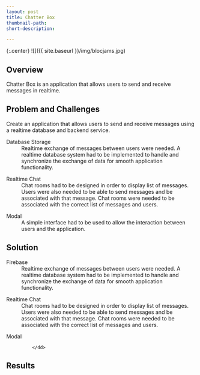 ```yaml
---
layout: post
title: Chatter Box
thumbnail-path:
short-description:

---
```


{:.center}
![]({{ site.baseurl }}/img/blocjams.jpg)

## Overview

Chatter Box is an application that allows users to send and receive messages in realtime.

## Problem and Challenges

Create an application that allows users to send and receive messages using a realtime database and backend service.

<div class="checkbox col3">
  <dl class="row col-md-4">
      <dt class="info-col">Database Storage</dt>
        <dd>
        Realtime exchange of messages between users were needed. A realtime database system had to be implemented to handle and synchronize the exchange of data for smooth application functionality.
        </dd>
  </dl>
  <dl class="row col-md-4">
      <dt class="info-col">Realtime Chat</dt>
        <dd>
          Chat rooms had to be designed in order to display list of messages. Users were also needed to be able to send messages and be associated with that message. Chat rooms were needed to be associated with the correct list of messages and users.  
        </dd>
  </dl>
  <dl class="row col-md-4">
      <dt class="info-col">Modal</dt>
        <dd>
          A simple interface had to be used to allow the interaction between users and the application. 
        </dd>
  </dl>
</div>

## Solution

<div class="checkbox col3">
  <dl class="row col-md-4">
      <dt class="info-col">Firebase</dt>
        <dd>
        Realtime exchange of messages between users were needed. A realtime database system had to be implemented to handle and synchronize the exchange of data for smooth application functionality.
        </dd>
  </dl>
  <dl class="row col-md-4">
      <dt class="info-col">Realtime Chat</dt>
        <dd>
          Chat rooms had to be designed in order to display list of messages. Users were also needed to be able to send messages and be associated with that message. Chat rooms were needed to be associated with the correct list of messages and users.  
        </dd>
  </dl>
  <dl class="row col-md-4">
      <dt class="info-col">Modal</dt>
        <dd>

        </dd>
  </dl>
</div>

## Results
